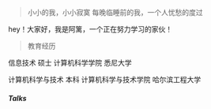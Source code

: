 > 小小的我，小小寂寞 
> 每晚临睡前的我，一个人忧愁的度过

hey！大家好，我是阿篱，一个正在努力学习的家伙！

>教育经历

信息技术 硕士 计算机科学学院 悉尼大学

计算机科学与技术 本科 计算机科学与技术学院 哈尔滨工程大学




##### Talks

